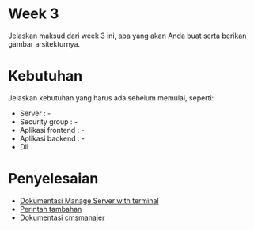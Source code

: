 # Week 3

Jelaskan maksud dari week 3 ini, apa yang akan Anda buat serta berikan gambar arsitekturnya.

# Kebutuhan

Jelaskan kebutuhan yang harus ada sebelum memulai, seperti:

- Server : -
- Security group : -
- Aplikasi frontend : -
- Aplikasi backend : -
- Dll

# Penyelesaian

- [Dokumentasi Manage Server with terminal](manage-server.md)
- [Perintah tambahan](perintah-tambahan.md)
- [Dokumentasi cmsmanajer](dokumentasi-cmsmanajer.md)
